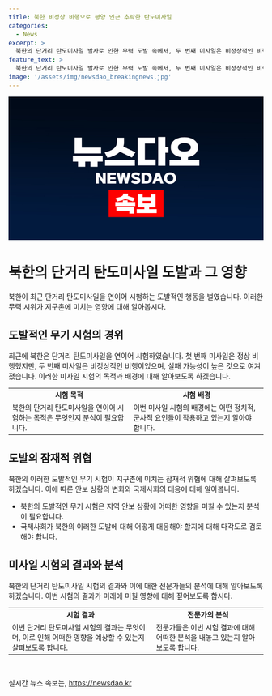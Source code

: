 ```yaml
---
title: 북한 비정상 비행으로 평양 인근 추락한 탄도미사일
categories:
  - News
excerpt: >
  북한의 단거리 탄도미사일 발사로 인한 무력 도발 속에서, 두 번째 미사일은 비정상적인 비행과 실패 가능성이 높아 보입니다. 두 미사일의 발사 위치와 목표 지점, 비행 거리 등을 고려하면, 평양 인근에 잔해가 떨어졌을 가능성이 제기되고 있습니다. 북한이 시험한 화성-11형 미사일은 러시아에 지원되는 무기로, 실패 시 체면을 구기고 수출용 성능을 확인하기 위한 발사로 분석됩니다. 실패 시도로 인해 체면만 구껴지는 상황이 될 수 있을 것으로 전망됩니다. 이은정 기자가 전달했습니다.
feature_text: >
  북한의 단거리 탄도미사일 발사로 인한 무력 도발 속에서, 두 번째 미사일은 비정상적인 비행과 실패 가능성이 높아 보입니다. 두 미사일의 발사 위치와 목표 지점, 비행 거리 등을 고려하면, 평양 인근에 잔해가 떨어졌을 가능성이 제기되고 있습니다. 북한이 시험한 화성-11형 미사일은 러시아에 지원되는 무기로, 실패 시 체면을 구기고 수출용 성능을 확인하기 위한 발사로 분석됩니다. 실패 시도로 인해 체면만 구껴지는 상황이 될 수 있을 것으로 전망됩니다. 이은정 기자가 전달했습니다.
image: '/assets/img/newsdao_breakingnews.jpg'
---
```


<p><img src="/assets/img/newsdao_breakingnews.jpg" alt="koreaapp 속보" /></p>

<h1>북한의 단거리 탄도미사일 도발과 그 영향</h1>

<p data-ke-size="size16">북한이 최근 단거리 탄도미사일을 연이어 시험하는 도발적인 행동을 벌였습니다. 이러한 무력 시위가 지구촌에 미치는 영향에 대해 알아봅시다.</p>

<h2 data-ke-size="size26">도발적인 무기 시험의 경위</h2>

<p data-ke-size="size16">최근에 북한은 단거리 탄도미사일을 연이어 시험하였습니다. 첫 번째 미사일은 정상 비행했지만, 두 번째 미사일은 비정상적인 비행이었으며, 실패 가능성이 높은 것으로 여겨졌습니다. 이러한 미사일 시험의 목적과 배경에 대해 알아보도록 하겠습니다.</p>

<table>
    <tr>
        <td style="text-align: center; height: 17px;"><b>시험 목적</b></td>
        <td style="text-align: center; height: 17px;"><b>시험 배경</b></td>
    </tr>
    <tr>
        <td>북한의 단거리 탄도미사일을 연이어 시험하는 목적은 무엇인지 분석이 필요합니다.</td>
        <td>이번 미사일 시험의 배경에는 어떤 정치적, 군사적 요인들이 작용하고 있는지 알아야 합니다.</td>
    </tr>
</table>

<h2 data-ke-size="size26">도발의 잠재적 위협</h2>

<p data-ke-size="size16">북한의 이러한 도발적인 무기 시험이 지구촌에 미치는 잠재적 위협에 대해 살펴보도록 하겠습니다. 이에 따른 안보 상황의 변화와 국제사회의 대응에 대해 알아봅니다.</p>

<ul>
    <li>북한의 도발적인 무기 시험은 지역 안보 상황에 어떠한 영향을 미칠 수 있는지 분석이 필요합니다.</li>
    <li>국제사회가 북한의 이러한 도발에 대해 어떻게 대응해야 할지에 대해 다각도로 검토해야 합니다.</li>
</ul>

<h2 data-ke-size="size26">미사일 시험의 결과와 분석</h2>

<p data-ke-size="size16">북한의 단거리 탄도미사일 시험의 결과와 이에 대한 전문가들의 분석에 대해 알아보도록 하겠습니다. 이번 시험의 결과가 미래에 미칠 영향에 대해 짚어보도록 합시다.</p>

<table>
    <tr>
        <td style="text-align: center; height: 17px;"><b>시험 결과</b></td>
        <td style="text-align: center; height: 17px;"><b>전문가의 분석</b></td>
    </tr>
    <tr>
        <td>이번 단거리 탄도미사일 시험의 결과는 무엇이며, 이로 인해 어떠한 영향을 예상할 수 있는지 살펴보도록 합니다.</td>
        <td>전문가들은 이번 시험 결과에 대해 어떠한 분석을 내놓고 있는지 알아보도록 합니다.</td>
    </tr>
</table>

<p data-ke-size="size16">&nbsp;</p>
실시간 뉴스 속보는, <a href="https://newsdao.kr" rel="dofollow">https://newsdao.kr</a>


